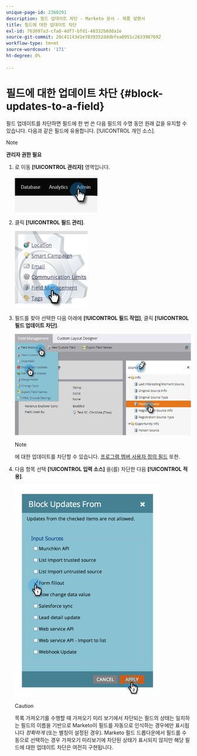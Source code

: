 ```yaml
---
unique-page-id: 2360291
description: 필드 업데이트 차단 - Marketo 문서 - 제품 설명서
title: 필드에 대한 업데이트 차단
exl-id: 763097a3-cfa0-4df7-bfd1-40332b8dda1e
source-git-commit: 20c41143d1e7839352dddbfea0951c2633987692
workflow-type: tm+mt
source-wordcount: '171'
ht-degree: 0%

---
```


# 필드에 대한 업데이트 차단 {#block-updates-to-a-field}

필드 업데이트를 차단하면 필드에 한 번 쓴 다음 필드의 수명 동안 원래 값을 유지할 수 있습니다. 다음과 같은 필드에 유용합니다. [!UICONTROL 개인 소스].

>[!NOTE]
>
>**관리자 권한 필요**

1. 로 이동 **[!UICONTROL 관리자]** 영역입니다.

   ![](assets/block-updates-to-a-field-1.png)

1. 클릭 **[!UICONTROL 필드 관리]**.

   ![](assets/block-updates-to-a-field-2.png)

1. 필드를 찾아 선택한 다음 아래에 **[!UICONTROL 필드 작업]**, 클릭 **[!UICONTROL 필드 업데이트 차단]**.

   ![](assets/block-updates-to-a-field-3.png)

   >[!NOTE]
   >
   >에 대한 업데이트를 차단할 수 있습니다. [프로그램 멤버 사용자 정의 필드](/help/marketo/product-docs/core-marketo-concepts/programs/working-with-programs/program-member-custom-fields.md) 또한.

1. 다음 항목 선택 **[!UICONTROL 입력 소스]** 을(를) 차단한 다음 **[!UICONTROL 적용]**.

   ![](assets/block-updates-to-a-field-4.png)

   >[!CAUTION]
   >
   >목록 가져오기를 수행할 때 가져오기 미리 보기에서 차단되는 필드의 상태는 일치하는 필드의 이름을 기반으로 Marketo이 필드를 자동으로 인식하는 경우에만 표시됩니다 _정확하게_ (또는 별칭이 설정된 경우). Marketo 필드 드롭다운에서 필드를 수동으로 선택하는 경우 가져오기 미리보기에 차단된 상태가 표시되지 않지만 해당 필드에 대한 업데이트 차단은 여전히 구현됩니다.
